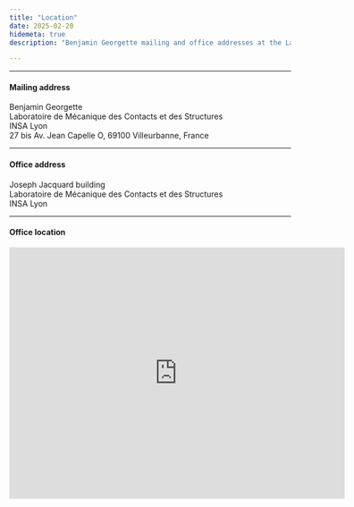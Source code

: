 ```yaml
---
title: "Location"
date: 2025-02-20
hidemeta: true
description: "Benjamin Georgette mailing and office addresses at the Laboratoire de Mécanique des Contacts et des Structures."

---
```


---

#### Mailing address

Benjamin Georgette\
Laboratoire de Mécanique des Contacts et des Structures\
INSA Lyon\
27 bis Av. Jean Capelle O, 69100 Villeurbanne, France

---

#### Office address

Joseph Jacquard building\
Laboratoire de Mécanique des Contacts et des Structures\
INSA Lyon

---

#### Office location

<iframe src="https://www.google.com/maps/embed?pb=!1m18!1m12!1m3!1d2782.417794934171!2d4.8756025!3d45.782857!2m3!1f0!2f0!3f0!3m2!1i1024!2i768!4f13.1!3m3!1m2!1s0x47f4eaa077a25589%3A0xd5010a4438fcef3e!2sLaMCoS!5e0!3m2!1sen!2sfr!4v1740073920654!5m2!1sen!2sfr" width="600" height="450" style="border:0;" allowfullscreen="" loading="lazy" referrerpolicy="no-referrer-when-downgrade"></iframe>


